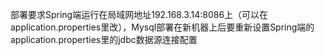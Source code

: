 部署要求Spring端运行在局域网地址192.168.3.14:8086上（可以在application.properties里改），Mysql部署在新机器上后要重新设置Spring端的application.properties里的jdbc数据源连接配置